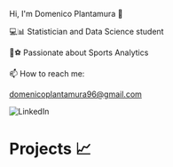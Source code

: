 Hi, I'm Domenico Plantamura 👋

💻📊 Statistician and Data Science student  

🏀⚽ Passionate about Sports Analytics 

📫 How to reach me: 

domenicoplantamura96@gmail.com

![LinkedIn](https://www.linkedin.com/in/domenicoplantamura/)

# Projects 📈
